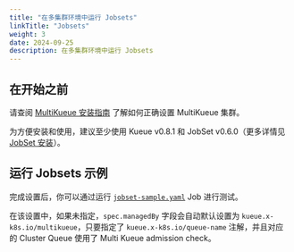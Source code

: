 ```yaml
---
title: "在多集群环境中运行 Jobsets"
linkTitle: "Jobsets"
weight: 3
date: 2024-09-25
description: 在多集群环境中运行 Jobsets
---
```


## 在开始之前

请查阅 [MultiKueue 安装指南](/docs/tasks/manage/setup_multikueue) 了解如何正确设置 MultiKueue 集群。

为方便安装和使用，建议至少使用 Kueue v0.8.1 和 JobSet v0.6.0（更多详情见 [JobSet 安装](https://jobset.sigs.k8s.io/docs/installation/)）。

## 运行 Jobsets 示例

完成设置后，你可以通过运行 [`jobset-sample.yaml`](/docs/tasks/run/jobsets/#example-jobset) Job 进行测试。

在该设置中，如果未指定，`spec.managedBy` 字段会自动默认设置为 `kueue.x-k8s.io/multikueue`，只要指定了 `kueue.x-k8s.io/queue-name` 注解，并且对应的 Cluster Queue 使用了 Multi Kueue admission check。